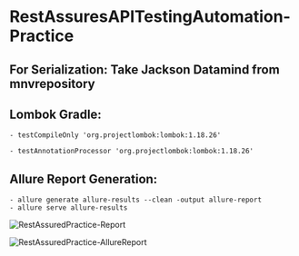 # RestAssuresAPITestingAutomation-Practice


## For Serialization: Take Jackson Datamind from mnvrepository

## Lombok Gradle: 
	- testCompileOnly 'org.projectlombok:lombok:1.18.26'
	       
	- testAnnotationProcessor 'org.projectlombok:lombok:1.18.26'

## Allure Report Generation: 
	- allure generate allure-results --clean -output allure-report
	- allure serve allure-results


![RestAssuredPractice-Report](https://user-images.githubusercontent.com/83439797/225222812-c62947f3-9934-4d91-b183-63ff99998167.PNG)



![RestAssuredPractice-AllureReport](https://user-images.githubusercontent.com/83439797/225222848-b11617c3-895e-422f-9fc1-30743b6916a8.PNG)
